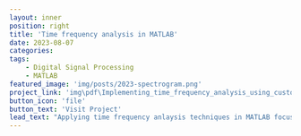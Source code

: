 ```yaml
---
layout: inner
position: right
title: 'Time frequency analysis in MATLAB'
date: 2023-08-07
categories: 
tags: 
    - Digital Signal Processing
    - MATLAB
featured_image: 'img/posts/2023-spectrogram.png'
project_link: 'img\pdf\Implementing_time_frequency_analysis_using_custom_spectrogram_program_in_MATLAB_with_applications_to_radar_and_biomedical_signals_processing.pdf'
button_icon: 'file'
button_text: 'Visit Project'
lead_text: "Applying time frequency anlaysis techniques in MATLAB focusing on implementation and applications to radar and biomedical signals processing"
---
```

